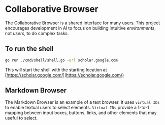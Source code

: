 # Collaborative Browser

The Collaborative Browser is a shared interface for many users. This project encourages development in AI to focus on building intuitive _environments_, not _users_, to do complex tasks.

## To run the shell

```bash
go run ./cmd/shell/shell.go -url scholar.google.com
```

This will start the shell with the starting location at [https://scholar.google.com/](https://scholar.google.com/)

## Markdown Browser

The Markdown Browser is an example of a text browser. It uses `virtual IDs` to enable textual users to select elements.
`Virtual IDs` provide a 1-to-1 mapping between input boxes, buttons, links, and other elements that may useful to select.
